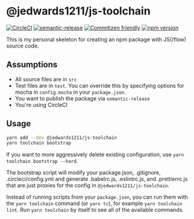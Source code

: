 # @jedwards1211/js-toolchain

[![CircleCI](https://circleci.com/gh/jedwards1211/js-toolchain.svg?style=svg)](https://circleci.com/gh/jedwards1211/js-toolchain)
[![semantic-release](https://img.shields.io/badge/%20%20%F0%9F%93%A6%F0%9F%9A%80-semantic--release-e10079.svg)](https://github.com/semantic-release/semantic-release)
[![Commitizen friendly](https://img.shields.io/badge/commitizen-friendly-brightgreen.svg)](http://commitizen.github.io/cz-cli/)
[![npm version](https://badge.fury.io/js/js-toolchain.svg)](https://badge.fury.io/js/js-toolchain)

This is my personal skeleton for creating an npm package with JS(/flow) source code.

## Assumptions

- All source files are in `src`
- Test files are in `test`. You can override this by specifying options for mocha in `config.mocha` in your `package.json`.
- You want to publish the package via `semantic-release`
- You're using CircleCI

## Usage

```sh
yarn add --dev @jedwards1211/js-toolchain
yarn toolchain bootstrap
```

If you want to more aggressively delete existing configuration, use `yarn toolchain bootstrap --hard`.

The bootstrap script will modify your package.json, .gitignore, .circleci/config.yml and generate .babelrc.js, .eslintrc.js, and .prettierrc.js that are
just proxies for the config in `@jedwards1211/js-toolchain`.

Instead of running scripts from your `package.json`, you can run them with the `yarn toolchain` command (or `yarn tc`), for example `yarn toolchain lint`. Run `yarn toolchain` by itself
to see all of the available commands.
